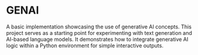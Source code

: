 # GENAI

A basic implementation showcasing the use of generative AI concepts. This project serves as a starting point for experimenting with text generation and AI-based language models. It demonstrates how to integrate generative AI logic within a Python environment for simple interactive outputs.
 
 
